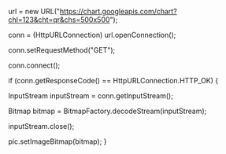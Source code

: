 url = new URL("https://chart.googleapis.com/chart?chl=123&cht=qr&chs=500x500");

conn = (HttpURLConnection) url.openConnection();

conn.setRequestMethod("GET");

conn.connect();

if (conn.getResponseCode() == HttpURLConnection.HTTP_OK) {

   InputStream inputStream = conn.getInputStream();

   Bitmap bitmap = BitmapFactory.decodeStream(inputStream);

   inputStream.close();

   pic.setImageBitmap(bitmap);
   }
